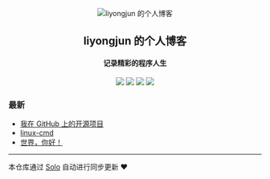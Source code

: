 <p align="center"><img alt="liyongjun 的个人博客" src="https://static.b3log.org/images/brand/solo-32.png"></p><h2 align="center">
liyongjun 的个人博客
</h2>

<h4 align="center">记录精彩的程序人生</h4>
<p align="center"><a title="liyongjun 的个人博客" target="_blank" href="https://github.com/liyongjun123/solo-blog"><img src="https://img.shields.io/github/last-commit/liyongjun123/solo-blog.svg?style=flat-square&color=FF9900"></a>
<a title="GitHub repo size in bytes" target="_blank" href="https://github.com/liyongjun123/solo-blog"><img src="https://img.shields.io/github/repo-size/liyongjun123/solo-blog.svg?style=flat-square"></a>
<a title="Solo Version" target="_blank" href="https://github.com/b3log/solo/releases"><img src="https://img.shields.io/badge/solo-3.6.3-f1e05a.svg?style=flat-square&color=blueviolet"></a>
<a title="Hits" target="_blank" href="https://github.com/b3log/hits"><img src="https://hits.b3log.org/liyongjun123/solo-blog.svg"></a></p>

### 最新

* [我在 GitHub 上的开源项目](http://www.lyjiot.cn/my-github-repos)
* [linux-cmd](http://www.lyjiot.cn/articles/2019/10/17/1571291962982.html)
* [世界，你好！](http://www.lyjiot.cn/hello-solo)



---

本仓库通过 [Solo](https://github.com/b3log/solo) 自动进行同步更新 ❤️ 